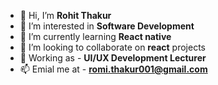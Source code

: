 - 👋 Hi, I’m **Rohit Thakur**
- 👀 I’m interested in **Software Development**
- 🌱 I’m currently learning **React native**
- 💞️ I’m looking to collaborate on **react** projects
- 🏢 Working as - **UI/UX Development Lecturer**
- 📫 Emial me at - **romi.thakur001@gmail.com**


<!---
rommie23/rommie23 is a ✨ special ✨ repository because its `README.md` (this file) appears on your GitHub profile.
You can click the Preview link to take a look at your changes.
--->

